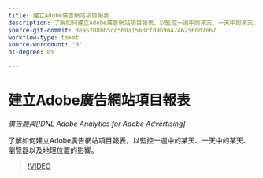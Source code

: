```yaml
---
title: 建立Adobe廣告網站項目報表
description: 了解如何建立Adobe廣告網站項目報表，以監控一週中的某天、一天中的某天、瀏覽器以及地理位置的影響。
source-git-commit: 3ea5208bb5cc560a1563cfd9b9647462560d7e67
workflow-type: tm+mt
source-wordcount: '0'
ht-degree: 0%

---
```


# 建立Adobe廣告網站項目報表

*廣告商與[!DNL Adobe Analytics for Adobe Advertising]*

了解如何建立Adobe廣告網站項目報表，以監控一週中的某天、一天中的某天、瀏覽器以及地理位置的影響。

>[!VIDEO](https://video.tv.adobe.com/v/33921)
